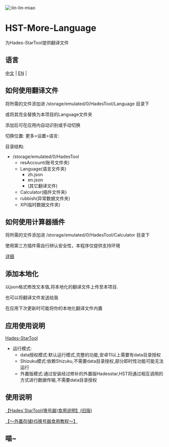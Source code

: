 ![:lin-lin-miao](https://count.getloli.com/get/@:lin-lin-miao-HST-More-Language?theme=rule34)

# HST-More-Language

为Hades-StarTool提供翻译文件

## 语言

[中文](.README.md) | [EN](./README/EN.md) |

## 如何使用翻译文件

将所需的文件添加进 /storage/emulated/0/HadesTool/Language 目录下

或将其完全替换为本项目的Language文件夹

添加后可在应用内自动识别或手动切换

切换位置:
更多>设置>语言:

目录结构:

- /storage/emulated/0/HadesTool
  - resAccount(账号文件夹)
  - Language(语言文件夹)
    - zh.json
    - en.json
    - (其它翻译文件)
  - Calculator(插件文件夹)
  - rubbish(异常数据文件夹)
  - XP(临时数据文件夹)

## 如何使用计算器插件

将所需的文件添加进 /storage/emulated/0/HadesTool/Calculator 目录下

使用第三方插件需自行辨认安全性，本程序仅提供支持环境

[详细]( ./blob/main/Calculator/Calculator.md)

## 添加本地化

以json格式修改文本值,将本地化的翻译文件上传至本项目.

也可以将翻译文件发送给我

在应用下次更新时可能将你的本地化翻译文件内置

## 应用使用说明

[Hades-StarTool]( ./blob/main/HST/ZH.md)

- 运行模式:
  - data授权模式:默认运行模式,完整的功能,安卓11以上需要有data目录授权
  - Shizuku模式:依赖Shizuku,不需要data目录授权,部分即时性功能可能无法运行
  - 外置版模式:通过安装经过修补的外置版Hadesstar,HST将通过相互调用的方式进行数据传输,不需要data目录授权

##  使用说明

[【Hades`StarTool(换号器)食用说明】(旧版)](https://www.bilibili.com/video/BV1Yg41147Hm/?share_source=copy_web&vd_source=ce022a5957ae220f7de93c3d9a4dfba2)

[【～外置存储HS换号器食用教程～】](https://www.bilibili.com/video/BV14Z421p7cY/?share_source=copy_web&vd_source=ce022a5957ae220f7de93c3d9a4dfba2)

## 喵~

